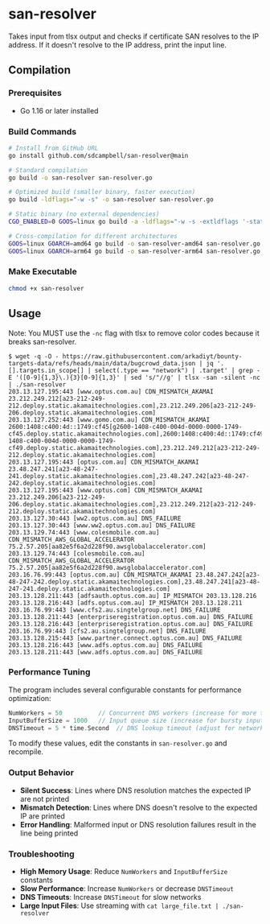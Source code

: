 # san-resolver
Takes input from tlsx output and checks if certificate SAN resolves to the IP address. If it doesn't resolve to the IP address, print the input line.

## Compilation

### Prerequisites
- Go 1.16 or later installed

### Build Commands

```bash
# Install from GitHub URL
go install github.com/sdcampbell/san-resolver@main

# Standard compilation
go build -o san-resolver san-resolver.go

# Optimized build (smaller binary, faster execution)
go build -ldflags="-w -s" -o san-resolver san-resolver.go

# Static binary (no external dependencies)
CGO_ENABLED=0 GOOS=linux go build -a -ldflags="-w -s -extldflags '-static'" -o san-resolver san-resolver.go

# Cross-compilation for different architectures
GOOS=linux GOARCH=amd64 go build -o san-resolver-amd64 san-resolver.go
GOOS=linux GOARCH=arm64 go build -o san-resolver-arm64 san-resolver.go
```

### Make Executable
```bash
chmod +x san-resolver
```

## Usage

Note: You MUST use the `-nc` flag with tlsx to remove color codes because it breaks san-resolver.

```
$ wget -q -O - https://raw.githubusercontent.com/arkadiyt/bounty-targets-data/refs/heads/main/data/bugcrowd_data.json | jq '.[].targets.in_scope[] | select(.type == "network") | .target' | grep -E '([0-9]{1,3}\.){3}[0-9]{1,3}' | sed 's/"//g' | tlsx -san -silent -nc | ./san-resolver
203.13.127.195:443 [www.optus.com.au] CDN_MISMATCH_AKAMAI 23.212.249.212[a23-212-249-212.deploy.static.akamaitechnologies.com],23.212.249.206[a23-212-249-206.deploy.static.akamaitechnologies.com]
203.13.127.252:443 [www.gomo.com.au] CDN_MISMATCH_AKAMAI 2600:1408:c400:4d::1749:cf45[g2600-1408-c400-004d-0000-0000-1749-cf45.deploy.static.akamaitechnologies.com],2600:1408:c400:4d::1749:cf49[g2600-1408-c400-004d-0000-0000-1749-cf49.deploy.static.akamaitechnologies.com],23.212.249.212[a23-212-249-212.deploy.static.akamaitechnologies.com]
203.13.127.195:443 [optus.com.au] CDN_MISMATCH_AKAMAI 23.48.247.241[a23-48-247-241.deploy.static.akamaitechnologies.com],23.48.247.242[a23-48-247-242.deploy.static.akamaitechnologies.com]
203.13.127.195:443 [www.optus.com] CDN_MISMATCH_AKAMAI 23.212.249.206[a23-212-249-206.deploy.static.akamaitechnologies.com],23.212.249.212[a23-212-249-212.deploy.static.akamaitechnologies.com]
203.13.127.30:443 [ww2.optus.com.au] DNS_FAILURE
203.13.127.30:443 [www.ww2.optus.com.au] DNS_FAILURE
203.13.129.74:443 [www.colesmobile.com.au] CDN_MISMATCH_AWS_GLOBAL_ACCELERATOR 75.2.57.205[aa82e5f6a2d228f90.awsglobalaccelerator.com]
203.13.129.74:443 [colesmobile.com.au] CDN_MISMATCH_AWS_GLOBAL_ACCELERATOR 75.2.57.205[aa82e5f6a2d228f90.awsglobalaccelerator.com]
203.16.76.99:443 [optus.com.au] CDN_MISMATCH_AKAMAI 23.48.247.242[a23-48-247-242.deploy.static.akamaitechnologies.com],23.48.247.241[a23-48-247-241.deploy.static.akamaitechnologies.com]
203.13.128.211:443 [adfsauth.optus.com.au] IP_MISMATCH 203.13.128.216
203.13.128.216:443 [adfs.optus.com.au] IP_MISMATCH 203.13.128.211
203.16.76.99:443 [www.cfs2.au.singtelgroup.net] DNS_FAILURE
203.13.128.211:443 [enterpriseregistration.optus.com.au] DNS_FAILURE
203.13.128.216:443 [enterpriseregistration.optus.com.au] DNS_FAILURE
203.16.76.99:443 [cfs2.au.singtelgroup.net] DNS_FAILURE
203.13.128.215:443 [www.partner.connect.optus.com.au] DNS_FAILURE
203.13.128.216:443 [www.adfs.optus.com.au] DNS_FAILURE
203.13.128.211:443 [www.adfs.optus.com.au] DNS_FAILURE
```

### Performance Tuning

The program includes several configurable constants for performance optimization:

```go
NumWorkers = 50          // Concurrent DNS workers (increase for more throughput)
InputBufferSize = 1000   // Input queue size (increase for bursty input)
DNSTimeout = 5 * time.Second  // DNS lookup timeout (adjust for network conditions)
```

To modify these values, edit the constants in `san-resolver.go` and recompile.

### Output Behavior

- **Silent Success**: Lines where DNS resolution matches the expected IP are not printed
- **Mismatch Detection**: Lines where DNS doesn't resolve to the expected IP are printed
- **Error Handling**: Malformed input or DNS resolution failures result in the line being printed

### Troubleshooting

- **High Memory Usage**: Reduce `NumWorkers` and `InputBufferSize` constants
- **Slow Performance**: Increase `NumWorkers` or decrease `DNSTimeout`
- **DNS Timeouts**: Increase `DNSTimeout` for slow networks
- **Large Input Files**: Use streaming with `cat large_file.txt | ./san-resolver`

